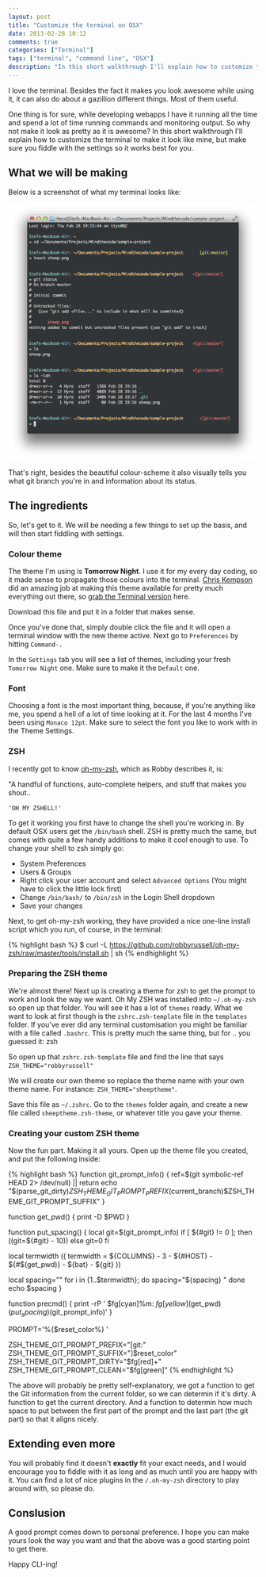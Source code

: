 ```yaml
---
layout: post
title: "Customize the terminal on OSX"
date: 2013-02-28 10:12
comments: true
categories: ["Terminal"]
tags: ["terminal", "command line", "OSX"]
description: "In this short walkthrough I'll explain how to customize the terminal on OSX. Make it look pretty and more useful."
---
```


I love the terminal. Besides the fact it makes you look awesome while using it, it can also do about a gazillion different things. Most of them useful.

One thing is for sure, while developing webapps I have it running all the time and spend a lot of time running commands and monitoring output. So why not make it look as pretty as it is awesome? In this short walkthrough I'll explain how to customize the terminal to make it look like mine, but make sure you fiddle with the settings so it works best for you.

<!--more-->

## What we will be making

Below is a screenshot of what my terminal looks like:

[![Custom Terminal](/images/custom-terminal.png "Custom Terminal")](/images/custom-terminal.png)

That's right, besides the beautiful colour-scheme it also visually tells you what git branch you're in and information about its status.

## The ingredients

So, let's get to it. We will be needing a few things to set up the basis, and will then start fiddling with settings.

### Colour theme

The theme I'm using is **Tomorrow Night**. I use it for my every day coding, so it made sense to propagate those colours into the terminal. [Chris Kempson](https://github.com/chriskempson) did an amazing job at making this theme available for pretty much everything out there, so [grab the Terminal version](https://github.com/chriskempson/tomorrow-theme/blob/master/OS%20X%20Terminal/Tomorrow%20Night.terminal) here.

Download this file and put it in a folder that makes sense. 

Once you've done that, simply double click the file and it will open a terminal window with the new theme active. Next go to `Preferences` by hitting `Command-.`

In the `Settings` tab you will see a list of themes, including your fresh `Tomorrow Night` one. Make sure to make it the `Default` one.

### Font

Choosing a font is the most important thing, because, if you're anything like me, you spend a hell of a lot of time looking at it. For the last 4 months I've been using `Monaco 12pt`. Make sure to select the font you like to work with in the Theme Settings.

### ZSH

I recently got to know [oh-my-zsh](https://github.com/robbyrussell/oh-my-zsh), which as Robby describes it, is:

"A handful of functions, auto-complete helpers, and stuff that makes you shout..
	
	'OH MY ZSHELL!'

To get it working you first have to change the shell you're working in. By default OSX users get the `/bin/bash` shell. ZSH is pretty much the same, but comes with quite a few handy additions to make it cool enough to use. To change your shell to zsh simply go:

- System Preferences
- Users & Groups
- Right click your user account and select `Advanced Options` (You might have to click the little lock first)
- Change `/bin/bash/` to `/bin/zsh` in the Login Shell dropdown
- Save your changes

Next, to get oh-my-zsh working, they have provided a nice one-line install script which you run, of course, in the terminal:

{% highlight bash %}
$ curl -L https://github.com/robbyrussell/oh-my-zsh/raw/master/tools/install.sh | sh
{% endhighlight %}

### Preparing the ZSH theme

We're almost there! Next up is creating a theme for zsh to get the prompt to work and look the way we want. Oh My ZSH was installed into `~/.oh-my-zsh` so open up that folder. You will see it has a lot of `themes` ready. What we want to look at first though is the `zshrc.zsh-template` file in the `templates` folder. If you've ever did any terminal customisation you might be familiar with a file called `.bashrc`. This is pretty much the same thing, but for .. you guessed it: zsh

So open up that `zshrc.zsh-template` file and find the line that says `ZSH_THEME="robbyrussell"`

We will create our own theme so replace the theme name with your own theme name. For instance: `ZSH_THEME="sheeptheme"`.

Save this file as `~/.zshrc`. Go to the `themes` folder again, and create a new file called `sheeptheme.zsh-theme`, or whatever title you gave your theme.

### Creating your custom ZSH theme

Now the fun part. Making it all yours. Open up the theme file you created, and put the following inside:

{% highlight bash %}
function git_prompt_info() {
  ref=$(git symbolic-ref HEAD 2> /dev/null) || return
  echo "$(parse_git_dirty)$ZSH_THEME_GIT_PROMPT_PREFIX$(current_branch)$ZSH_THEME_GIT_PROMPT_SUFFIX"
}

function get_pwd() {
  print -D $PWD
}

function put_spacing() {
  local git=$(git_prompt_info)
  if [ ${#git} != 0 ]; then
    ((git=${#git} - 10))
  else
    git=0
  fi

  local termwidth
  (( termwidth = ${COLUMNS} - 3 - ${#HOST} - ${#$(get_pwd)} - ${bat} - ${git} ))

  local spacing=""
  for i in {1..$termwidth}; do
    spacing="${spacing} " 
  done
  echo $spacing
}

function precmd() {
print -rP '
$fg[cyan]%m: $fg[yellow]$(get_pwd)$(put_spacing)$(git_prompt_info)'
}

PROMPT='%{$reset_color%} '

ZSH_THEME_GIT_PROMPT_PREFIX="[git:"
ZSH_THEME_GIT_PROMPT_SUFFIX="]$reset_color"
ZSH_THEME_GIT_PROMPT_DIRTY="$fg[red]+"
ZSH_THEME_GIT_PROMPT_CLEAN="$fg[green]"
{% endhighlight %}

The above will probably be pretty self-explanatory, we got a function to get the Git information from the current folder, so we can determin if it's dirty. A function to get the current directory. And a function to determin how much space to put between the first part of the prompt and the last part (the git part) so that it aligns nicely.

## Extending even more

You will probably find it doesn't **exactly** fit your exact needs, and I would encourage you to fiddle with it as long and as much until you are happy with it. You can find a lot of nice plugins in the `/.oh-my-zsh` directory to play around with, so please do.

## Conslusion

A good prompt comes down to personal preference. I hope you can make yours look the way you want and that the above was a good starting point to get there.

Happy CLI-ing!
